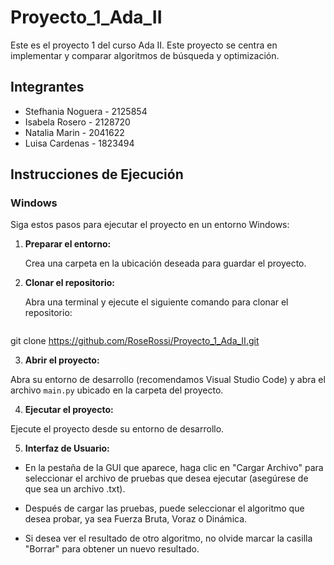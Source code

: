 # Proyecto_1_Ada_II

Este es el proyecto 1 del curso Ada II. Este proyecto se centra en implementar y comparar algoritmos de búsqueda y optimización.

## Integrantes

- Stefhania Noguera - 2125854
- Isabela Rosero - 2128720
- Natalia Marin - 2041622
- Luisa Cardenas - 1823494

## Instrucciones de Ejecución

### Windows

Siga estos pasos para ejecutar el proyecto en un entorno Windows:

1. **Preparar el entorno:**

   Crea una carpeta en la ubicación deseada para guardar el proyecto.

2. **Clonar el repositorio:**

   Abra una terminal y ejecute el siguiente comando para clonar el repositorio: 
   
   ```shell
  git clone https://github.com/RoseRossi/Proyecto_1_Ada_II.git
   
3. **Abrir el proyecto:**

Abra su entorno de desarrollo (recomendamos Visual Studio Code) y abra el archivo `main.py` ubicado en la carpeta del proyecto.

4. **Ejecutar el proyecto:**

Ejecute el proyecto desde su entorno de desarrollo.

5. **Interfaz de Usuario:**

- En la pestaña de la GUI que aparece, haga clic en "Cargar Archivo" para seleccionar el archivo de pruebas que desea ejecutar (asegúrese de que sea un archivo .txt).

- Después de cargar las pruebas, puede seleccionar el algoritmo que desea probar, ya sea Fuerza Bruta, Voraz o Dinámica.

- Si desea ver el resultado de otro algoritmo, no olvide marcar la casilla "Borrar" para obtener un nuevo resultado.
